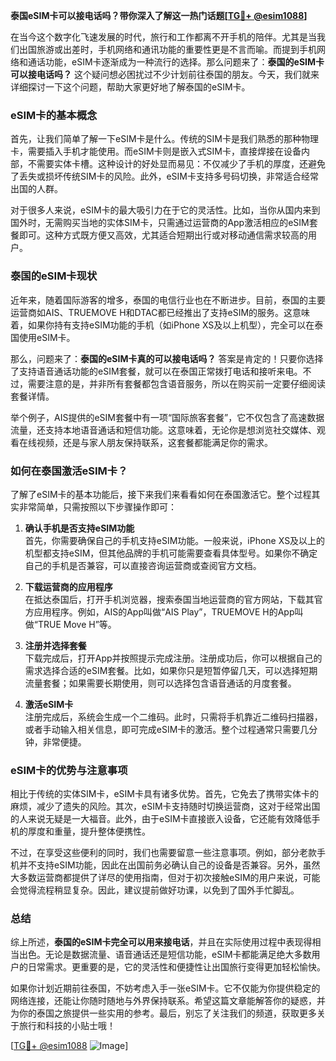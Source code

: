 **泰国eSIM卡可以接电话吗？带你深入了解这一热门话题[[TG💪+ @esim1088](https://t.me/s/esim1088)]**

在当今这个数字化飞速发展的时代，旅行和工作都离不开手机的陪伴。尤其是当我们出国旅游或出差时，手机网络和通讯功能的重要性更是不言而喻。而提到手机网络和通话功能，eSIM卡逐渐成为一种流行的选择。那么问题来了：**泰国的eSIM卡可以接电话吗？** 这个疑问想必困扰过不少计划前往泰国的朋友。今天，我们就来详细探讨一下这个问题，帮助大家更好地了解泰国的eSIM卡。

### eSIM卡的基本概念

首先，让我们简单了解一下eSIM卡是什么。传统的SIM卡是我们熟悉的那种物理卡，需要插入手机才能使用。而eSIM卡则是嵌入式SIM卡，直接焊接在设备内部，不需要实体卡槽。这种设计的好处显而易见：不仅减少了手机的厚度，还避免了丢失或损坏传统SIM卡的风险。此外，eSIM卡支持多号码切换，非常适合经常出国的人群。

对于很多人来说，eSIM卡的最大吸引力在于它的灵活性。比如，当你从国内来到国外时，无需购买当地的实体SIM卡，只需通过运营商的App激活相应的eSIM套餐即可。这种方式既方便又高效，尤其适合短期出行或对移动通信需求较高的用户。

### 泰国的eSIM卡现状

近年来，随着国际游客的增多，泰国的电信行业也在不断进步。目前，泰国的主要运营商如AIS、TRUEMOVE H和DTAC都已经推出了支持eSIM的服务。这意味着，如果你持有支持eSIM功能的手机（如iPhone XS及以上机型），完全可以在泰国使用eSIM卡。

那么，问题来了：**泰国的eSIM卡真的可以接电话吗？** 答案是肯定的！只要你选择了支持语音通话功能的eSIM套餐，就可以在泰国正常拨打电话和接听来电。不过，需要注意的是，并非所有套餐都包含语音服务，所以在购买前一定要仔细阅读套餐详情。

举个例子，AIS提供的eSIM套餐中有一项“国际旅客套餐”，它不仅包含了高速数据流量，还支持本地语音通话和短信功能。这意味着，无论你是想浏览社交媒体、观看在线视频，还是与家人朋友保持联系，这套餐都能满足你的需求。

### 如何在泰国激活eSIM卡？

了解了eSIM卡的基本功能后，接下来我们来看看如何在泰国激活它。整个过程其实非常简单，只需按照以下步骤操作即可：

1. **确认手机是否支持eSIM功能**  
   首先，你需要确保自己的手机支持eSIM功能。一般来说，iPhone XS及以上的机型都支持eSIM，但其他品牌的手机可能需要查看具体型号。如果你不确定自己的手机是否兼容，可以直接咨询运营商或查阅官方文档。

2. **下载运营商的应用程序**  
   在抵达泰国后，打开手机浏览器，搜索泰国当地运营商的官方网站，下载其官方应用程序。例如，AIS的App叫做“AIS Play”，TRUEMOVE H的App叫做“TRUE Move H”等。

3. **注册并选择套餐**  
   下载完成后，打开App并按照提示完成注册。注册成功后，你可以根据自己的需求选择合适的eSIM套餐。比如，如果你只是短暂停留几天，可以选择短期流量套餐；如果需要长期使用，则可以选择包含语音通话的月度套餐。

4. **激活eSIM卡**  
   注册完成后，系统会生成一个二维码。此时，只需将手机靠近二维码扫描器，或者手动输入相关信息，即可完成eSIM卡的激活。整个过程通常只需要几分钟，非常便捷。

### eSIM卡的优势与注意事项

相比于传统的实体SIM卡，eSIM卡具有诸多优势。首先，它免去了携带实体卡的麻烦，减少了遗失的风险。其次，eSIM卡支持随时切换运营商，这对于经常出国的人来说无疑是一大福音。此外，由于eSIM卡直接嵌入设备，它还能有效降低手机的厚度和重量，提升整体便携性。

不过，在享受这些便利的同时，我们也需要留意一些注意事项。例如，部分老款手机并不支持eSIM功能，因此在出国前务必确认自己的设备是否兼容。另外，虽然大多数运营商都提供了详尽的使用指南，但对于初次接触eSIM的用户来说，可能会觉得流程稍显复杂。因此，建议提前做好功课，以免到了国外手忙脚乱。

### 总结

综上所述，**泰国的eSIM卡完全可以用来接电话**，并且在实际使用过程中表现得相当出色。无论是数据流量、语音通话还是短信功能，eSIM卡都能满足绝大多数用户的日常需求。更重要的是，它的灵活性和便捷性让出国旅行变得更加轻松愉快。

如果你计划近期前往泰国，不妨考虑入手一张eSIM卡。它不仅能为你提供稳定的网络连接，还能让你随时随地与外界保持联系。希望这篇文章能解答你的疑惑，并为你的泰国之旅提供一些实用的参考。最后，别忘了关注我们的频道，获取更多关于旅行和科技的小贴士哦！

[[TG💪+ @esim1088](https://t.me/s/esim1088) ![Image](https://i.postimg.cc/4NQfJmqS/Snipaste-2025-05-13-00-14-12.png)]